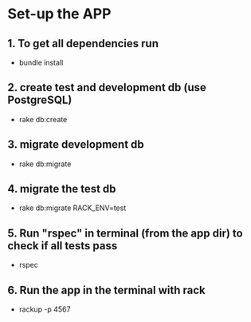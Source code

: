 # Set-up the APP

## 1. To get all dependencies run

- bundle install

## 2. create test and development db (use PostgreSQL)

- rake db:create

## 3. migrate development db

- rake db:migrate

## 4. migrate the test db

- rake db:migrate RACK_ENV=test

## 5. Run "rspec" in terminal (from the app dir) to check if all tests pass

- rspec

## 6. Run the app in the terminal with rack

- rackup -p 4567
